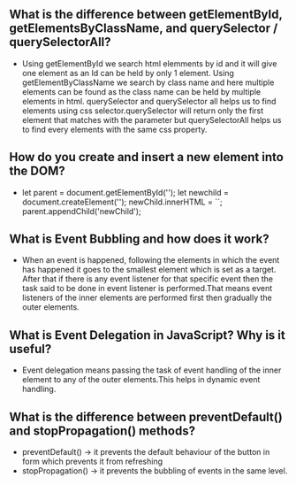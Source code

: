 ## What is the difference between getElementById, getElementsByClassName, and querySelector / querySelectorAll?
-  Using getElementById we search html elemments by id and it will give one element as an Id can be held by only 1 element. Using getElementByClassName we search by class name and here multiple elements can be found as the class name can be held by multiple elements in html. querySelector and querySelector all helps us to find elements using css selector.querySelector will return only the first element that matches with the parameter but querySelectorAll helps us to find every elements with the same css property.
## How do you create and insert a new element into the DOM?
- let parent = document.getElementById('');
let newchild = document.createElement('');
newChild.innerHTML = ``;
parent.appendChild('newChild');
## What is Event Bubbling and how does it work?
- When an event is happened, following the elements in which the event has happened it goes to the smallest element which is set as a target. After that if there is any event listener for that specific event then the task said to be done in event listener is performed.That means event listeners of the inner elements are performed first then gradually the outer elements.
## What is Event Delegation in JavaScript? Why is it useful?
- Event delegation means passing the task of event handling of the inner element to any of the outer elements.This helps in dynamic event handling.
## What is the difference between preventDefault() and stopPropagation() methods?
- preventDefault() -> it prevents the default behaviour of the button in form which prevents it from refreshing
- stopPropagation() -> it prevents the bubbling of events in the same level.